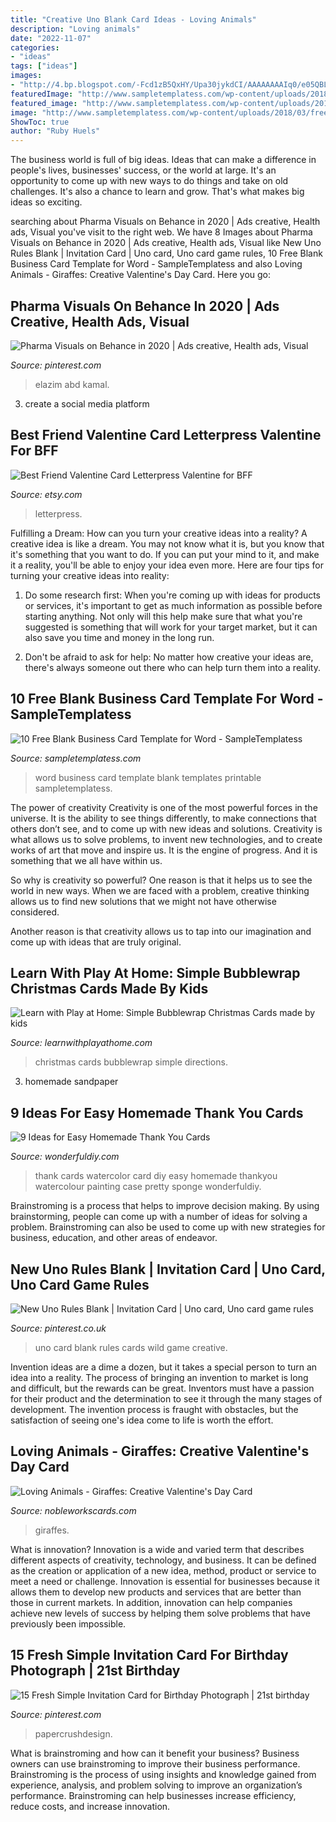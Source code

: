 ```yaml
---
title: "Creative Uno Blank Card Ideas - Loving Animals"
description: "Loving animals"
date: "2022-11-07"
categories:
- "ideas"
tags: ["ideas"]
images:
- "http://4.bp.blogspot.com/-Fcd1zB5QxHY/Upa30jykdCI/AAAAAAAAIq0/e05QBLMlGjg/s1600/IMG_0223.JPG"
featuredImage: "http://www.sampletemplatess.com/wp-content/uploads/2018/03/free-blank-business-card-template-for-word-sueld-luxury-free-printable-business-card-templates-of-free-blank-business-card-template-for-word-vtcos.jpg"
featured_image: "http://www.sampletemplatess.com/wp-content/uploads/2018/03/free-blank-business-card-template-for-word-sueld-luxury-free-printable-business-card-templates-of-free-blank-business-card-template-for-word-vtcos.jpg"
image: "http://www.sampletemplatess.com/wp-content/uploads/2018/03/free-blank-business-card-template-for-word-sueld-luxury-free-printable-business-card-templates-of-free-blank-business-card-template-for-word-vtcos.jpg"
ShowToc: true
author: "Ruby Huels"
---
```



The business world is full of big ideas. Ideas that can make a difference in people's lives, businesses' success, or the world at large. It's an opportunity to come up with new ways to do things and take on old challenges. It's also a chance to learn and grow. That's what makes big ideas so exciting.

	

		
searching about Pharma Visuals on Behance in 2020 | Ads creative, Health ads, Visual you've visit to the right web. We have 8 Images about Pharma Visuals on Behance in 2020 | Ads creative, Health ads, Visual like New Uno Rules Blank | Invitation Card | Uno card, Uno card game rules, 10 Free Blank Business Card Template for Word - SampleTemplatess and also Loving Animals - Giraffes: Creative Valentine&#039;s Day Card. Here you go:
		
    
## Pharma Visuals On Behance In 2020 | Ads Creative, Health Ads, Visual

<img loading=lazy src="https://i.pinimg.com/736x/28/a7/bc/28a7bc9719c88f623b9a7d84c7c3b223.jpg" onerror="this.onerror=null;this.src='https://tse2.mm.bing.net/th?id=OIP.grbTonHPP-J462AhgGIDTQHaKd&amp;pid=15.1';" alt="Pharma Visuals on Behance in 2020 | Ads creative, Health ads, Visual">

_Source: pinterest.com_

>elazim abd kamal. 

	

3. create a social media platform

    
## Best Friend Valentine Card Letterpress Valentine For BFF

<img loading=lazy src="https://img1.etsystatic.com/012/1/6404198/il_570xN.415183895_8hcj.jpg" onerror="this.onerror=null;this.src='https://tse3.mm.bing.net/th?id=OIP.aaWJi6Ki0N7eYhFX8zWLIwHaJ4&amp;pid=15.1';" alt="Best Friend Valentine Card Letterpress Valentine for BFF">

_Source: etsy.com_

>letterpress. 

	

Fulfilling a Dream: How can you turn your creative ideas into a reality?
A creative idea is like a dream. You may not know what it is, but you know that it's something that you want to do. If you can put your mind to it, and make it a reality, you'll be able to enjoy your idea even more. Here are four tips for turning your creative ideas into reality:
1. Do some research first: When you're coming up with ideas for products or services, it's important to get as much information as possible before starting anything. Not only will this help make sure that what you're suggested is something that will work for your target market, but it can also save you time and money in the long run.

2. Don't be afraid to ask for help: No matter how creative your ideas are, there's always someone out there who can help turn them into a reality.

    
## 10 Free Blank Business Card Template For Word - SampleTemplatess

<img loading=lazy src="http://www.sampletemplatess.com/wp-content/uploads/2018/03/free-blank-business-card-template-for-word-sueld-luxury-free-printable-business-card-templates-of-free-blank-business-card-template-for-word-vtcos.jpg" onerror="this.onerror=null;this.src='https://tse1.mm.bing.net/th?id=OIP.jvKsfSHZ6sAuR3tx5dFVmgHaJr&amp;pid=15.1';" alt="10 Free Blank Business Card Template for Word - SampleTemplatess">

_Source: sampletemplatess.com_

>word business card template blank templates printable sampletemplatess. 

	

The power of creativity
Creativity is one of the most powerful forces in the universe. It is the ability to see things differently, to make connections that others don’t see, and to come up with new ideas and solutions.
Creativity is what allows us to solve problems, to invent new technologies, and to create works of art that move and inspire us. It is the engine of progress. And it is something that we all have within us.

So why is creativity so powerful? One reason is that it helps us to see the world in new ways. When we are faced with a problem, creative thinking allows us to find new solutions that we might not have otherwise considered.

Another reason is that creativity allows us to tap into our imagination and come up with ideas that are truly original.

    
## Learn With Play At Home: Simple Bubblewrap Christmas Cards Made By Kids

<img loading=lazy src="http://4.bp.blogspot.com/-Fcd1zB5QxHY/Upa30jykdCI/AAAAAAAAIq0/e05QBLMlGjg/s1600/IMG_0223.JPG" onerror="this.onerror=null;this.src='https://tse4.mm.bing.net/th?id=OIP.iPNaRteVcrEGoMkqLIjCHgHaFj&amp;pid=15.1';" alt="Learn with Play at Home: Simple Bubblewrap Christmas Cards made by kids">

_Source: learnwithplayathome.com_

>christmas cards bubblewrap simple directions. 

	

3. homemade sandpaper

    
## 9 Ideas For Easy Homemade Thank You Cards

<img loading=lazy src="https://cdn.wonderfuldiy.com/wp-content/uploads/2016/02/watercolor-thank-you-cards.jpg" onerror="this.onerror=null;this.src='https://tse3.mm.bing.net/th?id=OIP.sUTxIafUNnh_k6BzqwimegHaFc&amp;pid=15.1';" alt="9 Ideas for Easy Homemade Thank You Cards">

_Source: wonderfuldiy.com_

>thank cards watercolor card diy easy homemade thankyou watercolour painting case pretty sponge wonderfuldiy. 

	

Brainstroming is a process that helps to improve decision making. By using brainstorming, people can come up with a number of ideas for solving a problem. Brainstroming can also be used to come up with new strategies for business, education, and other areas of endeavor.

    
## New Uno Rules Blank | Invitation Card | Uno Card, Uno Card Game Rules

<img loading=lazy src="https://i.pinimg.com/736x/12/05/dd/1205ddd9a5b97f6fd41ebd25944a9b1d.jpg" onerror="this.onerror=null;this.src='https://tse4.mm.bing.net/th?id=OIP.7ZoUIwq_Hx4LEJKBpOH1vgHaJ4&amp;pid=15.1';" alt="New Uno Rules Blank | Invitation Card | Uno card, Uno card game rules">

_Source: pinterest.co.uk_

>uno card blank rules cards wild game creative. 

	

Invention ideas are a dime a dozen, but it takes a special person to turn an idea into a reality. The process of bringing an invention to market is long and difficult, but the rewards can be great. Inventors must have a passion for their product and the determination to see it through the many stages of development. The invention process is fraught with obstacles, but the satisfaction of seeing one's idea come to life is worth the effort.

    
## Loving Animals - Giraffes: Creative Valentine&#039;s Day Card

<img loading=lazy src="https://s.yimg.com/aah/yhst-94387763560218/loving-animals-giraffes-card-18.jpg" onerror="this.onerror=null;this.src='https://tse4.mm.bing.net/th?id=OIP.QbRapTE8i_BqLZ7-a2HSRwHaKy&amp;pid=15.1';" alt="Loving Animals - Giraffes: Creative Valentine&#039;s Day Card">

_Source: nobleworkscards.com_

>giraffes. 

	

What is innovation?
Innovation is a wide and varied term that describes different aspects of creativity, technology, and business. It can be defined as the creation or application of a new idea, method, product or service to meet a need or challenge. Innovation is essential for businesses because it allows them to develop new products and services that are better than those in current markets. In addition, innovation can help companies achieve new levels of success by helping them solve problems that have previously been impossible.

    
## 15 Fresh Simple Invitation Card For Birthday Photograph | 21st Birthday

<img loading=lazy src="https://i.pinimg.com/736x/27/63/3e/27633ee508b6b55c8db79a7a1687ab4e.jpg" onerror="this.onerror=null;this.src='https://tse2.mm.bing.net/th?id=OIP.IigQTs-_XnvUPrg6UdBpqwHaJ3&amp;pid=15.1';" alt="15 Fresh Simple Invitation Card for Birthday Photograph | 21st birthday">

_Source: pinterest.com_

>papercrushdesign. 

	

What is brainstroming and how can it benefit your business?
Business owners can use brainstroming to improve their business performance. Brainstroming is the process of using insights and knowledge gained from experience, analysis, and problem solving to improve an organization’s performance. Brainstroming can help businesses increase efficiency, reduce costs, and increase innovation.

